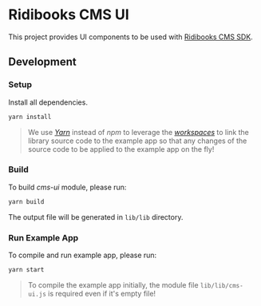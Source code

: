 # Ridibooks CMS UI
This project provides UI components to be used with [Ridibooks CMS SDK](https://github.com/ridi/cms-sdk).

## Development

### Setup
Install all dependencies.
```bash
yarn install
```
> We use [*Yarn*](https://yarnpkg.com) instead of *npm*
> to leverage the [*workspaces*](https://yarnpkg.com/en/docs/workspaces)
> to link the library source code to the example app
> so that any changes of the source code to be applied to the example app on the fly!

### Build
To build *cms-ui* module, please run:
```bash
yarn build
```
The output file will be generated in `lib/lib` directory.

### Run Example App
To compile and run example app, please run:
```bash
yarn start
```
> To compile the example app initially,
> the module file `lib/lib/cms-ui.js` is required even if it's empty file! 
